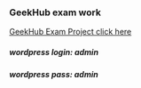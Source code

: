 ### GeekHub exam work

[GeekHub Exam Project click here](http://dev-tokarskyi-geekhub-exam.pantheonsite.io/)

##### wordpress login: admin
##### wordpress pass: admin

